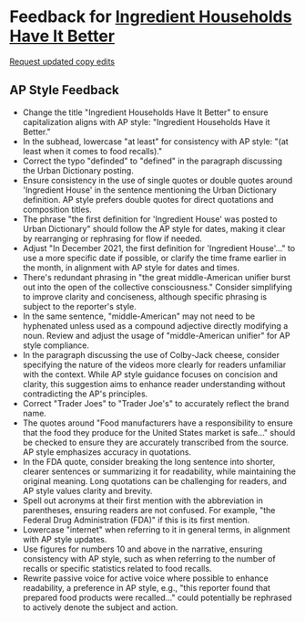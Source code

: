 # Feedback for [Ingredient Households Have It Better](https://mjdanbury.github.io/food-recalls/)

[Request updated copy edits](https://github.com/jsoma/data-studio-projects-2024/issues/new/choose)

## AP Style Feedback

- Change the title "Ingredient Households Have It Better" to ensure capitalization aligns with AP style: "Ingredient Households Have it Better."
- In the subhead, lowercase "at least" for consistency with AP style: "(at least when it comes to food recalls)."
- Correct the typo "definded" to "defined" in the paragraph discussing the Urban Dictionary posting.
- Ensure consistency in the use of single quotes or double quotes around 'Ingredient House' in the sentence mentioning the Urban Dictionary definition. AP style prefers double quotes for direct quotations and composition titles.
- The phrase "the first definition for 'Ingredient House' was posted to Urban Dictionary" should follow the AP style for dates, making it clear by rearranging or rephrasing for flow if needed.
- Adjust "In December 2021, the first definition for 'Ingredient House'..." to use a more specific date if possible, or clarify the time frame earlier in the month, in alignment with AP style for dates and times.
- There's redundant phrasing in "the great middle-American unifier burst out into the open of the collective consciousness." Consider simplifying to improve clarity and conciseness, although specific phrasing is subject to the reporter's style.
- In the same sentence, "middle-American" may not need to be hyphenated unless used as a compound adjective directly modifying a noun. Review and adjust the usage of "middle-American unifier" for AP style compliance.
- In the paragraph discussing the use of Colby-Jack cheese, consider specifying the nature of the videos more clearly for readers unfamiliar with the context. While AP style guidance focuses on concision and clarity, this suggestion aims to enhance reader understanding without contradicting the AP's principles.
- Correct "Trader Joes" to "Trader Joe's" to accurately reflect the brand name.
- The quotes around "Food manufacturers have a responsibility to ensure that the food they produce for the United States market is safe..." should be checked to ensure they are accurately transcribed from the source. AP style emphasizes accuracy in quotations.
- In the FDA quote, consider breaking the long sentence into shorter, clearer sentences or summarizing it for readability, while maintaining the original meaning. Long quotations can be challenging for readers, and AP style values clarity and brevity.
- Spell out acronyms at their first mention with the abbreviation in parentheses, ensuring readers are not confused. For example, "the Federal Drug Administration (FDA)" if this is its first mention.
- Lowercase "internet" when referring to it in general terms, in alignment with AP style updates.
- Use figures for numbers 10 and above in the narrative, ensuring consistency with AP style, such as when referring to the number of recalls or specific statistics related to food recalls.
- Rewrite passive voice for active voice where possible to enhance readability, a preference in AP style, e.g., "this reporter found that prepared food products were recalled..." could potentially be rephrased to actively denote the subject and action.